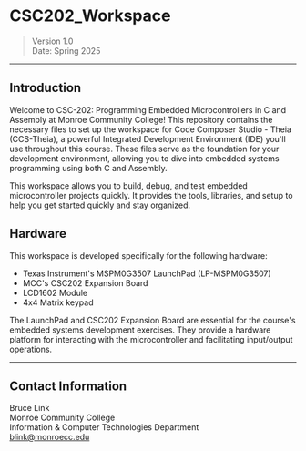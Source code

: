 # CSC202_Workspace
>Version 1.0  
>Date: Spring 2025
---
## Introduction
Welcome to CSC-202: Programming Embedded Microcontrollers in C and Assembly at Monroe Community College! This repository contains the necessary files to set up the workspace for Code Composer Studio - Theia (CCS-Theia), a powerful Integrated Development Environment (IDE) you'll use throughout this course. These files serve as the foundation for your development environment, allowing you to dive into embedded systems programming using both C and Assembly.

This workspace allows you to build, debug, and test embedded microcontroller projects quickly. It provides the tools, libraries, and setup to help you get started quickly and stay organized.

## Hardware
This workspace is developed specifically for the following hardware:

- Texas Instrument's MSPM0G3507 LaunchPad (LP-MSPM0G3507)
- MCC's CSC202 Expansion Board
- LCD1602 Module
- 4x4 Matrix keypad

The LaunchPad and CSC202 Expansion Board are essential for the course's embedded systems development exercises. They provide a hardware platform for interacting with the microcontroller and facilitating input/output operations.

---
## Contact Information
Bruce Link  
Monroe Community College  
Information & Computer Technologies Department  
blink@monroecc.edu


